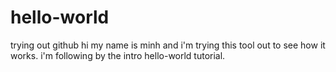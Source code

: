 # hello-world
trying out github
hi my name is minh and i'm trying this tool out to see how it works. i'm following by the intro hello-world tutorial.
